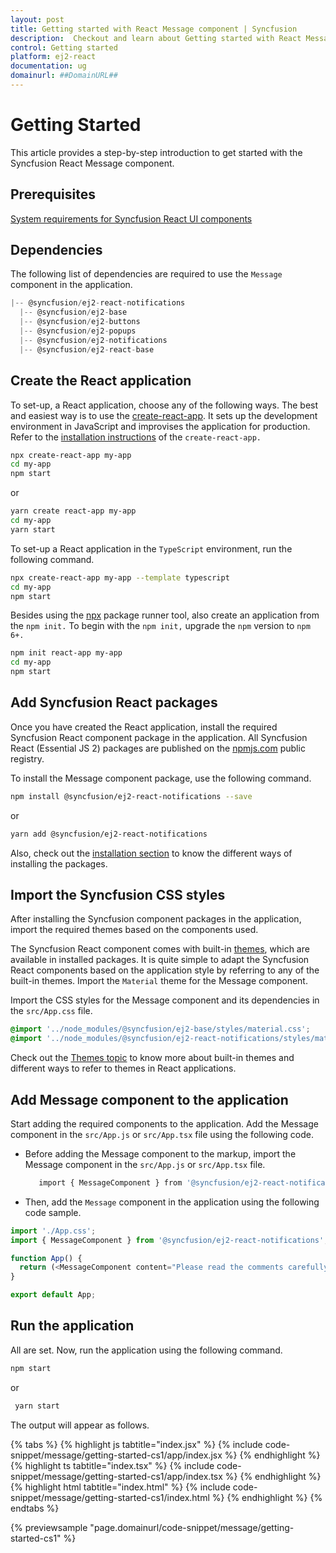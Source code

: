 ```yaml
---
layout: post
title: Getting started with React Message component | Syncfusion
description:  Checkout and learn about Getting started with React Message component of Syncfusion Essential JS 2 and more details.
control: Getting started 
platform: ej2-react
documentation: ug
domainurl: ##DomainURL##
---
```


# Getting Started

This article provides a step-by-step introduction to get started with the Syncfusion React Message component.

## Prerequisites

[System requirements for Syncfusion React UI components](../system-requirement)

## Dependencies

The following list of dependencies are required to use the `Message` component in the application.

```javascript
|-- @syncfusion/ej2-react-notifications
  |-- @syncfusion/ej2-base
  |-- @syncfusion/ej2-buttons
  |-- @syncfusion/ej2-popups
  |-- @syncfusion/ej2-notifications
  |-- @syncfusion/ej2-react-base
```

## Create the React application

To set-up, a React application, choose any of the following ways. The best and easiest way is to use the [create-react-app](https://github.com/facebook/create-react-app). It sets up the development environment in JavaScript and improvises the application for production. Refer to the [installation instructions](https://github.com/facebook/create-react-app#creating-an-app) of the `create-react-app.`

```bash
npx create-react-app my-app
cd my-app
npm start
```

or

```bash
yarn create react-app my-app
cd my-app
yarn start
```

To set-up a React application in the `TypeScript` environment, run the following command.

```bash
npx create-react-app my-app --template typescript
cd my-app
npm start
```

Besides using the [npx](https://medium.com/@maybekatz/introducing-npx-an-npm-package-runner-55f7d4bd282b) package runner tool, also create an application from the `npm init.` To begin with the `npm init,` upgrade the `npm` version to `npm 6+.`

```bash
npm init react-app my-app
cd my-app
npm start
```

## Add Syncfusion React packages

Once you have created the React application, install the required Syncfusion React component package in the application. All Syncfusion React (Essential JS 2) packages are published on the [npmjs.com](https://www.npmjs.com/~syncfusionorg) public registry.

To install the Message component package, use the following command.

```bash
npm install @syncfusion/ej2-react-notifications --save
```

or

```bash
yarn add @syncfusion/ej2-react-notifications
```

Also, check out the [installation section](https://ej2.syncfusion.com/react/documentation/installation/npm-package) to know the different ways of installing the packages.

## Import the Syncfusion CSS styles

After installing the Syncfusion component packages in the application, import the required themes based on the components used.

The Syncfusion React component comes with built-in [themes](../appearance/theme), which are available in installed packages. It is quite simple to adapt the Syncfusion React components based on the application style by referring to any of the built-in themes. Import the `Material` theme for the Message component.

Import the CSS styles for the Message component and its dependencies in the `src/App.css` file.

```css
@import '../node_modules/@syncfusion/ej2-base/styles/material.css';
@import '../node_modules/@syncfusion/ej2-react-notifications/styles/material.css';
```

Check out the [Themes topic](../appearance/theme) to know more about built-in themes and different ways to refer to themes in React applications.

## Add Message component to the application

Start adding the required components to the application. Add the Message component in the `src/App.js` or `src/App.tsx` file using the following code.

* Before adding the Message component to the markup, import the Message component in the `src/App.js` or `src/App.tsx` file.

     ```bash
        import { MessageComponent } from '@syncfusion/ej2-react-notifications';
     ```

* Then, add the `Message` component in the application using the following code sample.

```ts
import './App.css';
import { MessageComponent } from '@syncfusion/ej2-react-notifications';

function App() {
  return (<MessageComponent content="Please read the comments carefully"></MessageComponent>);
}

export default App;
```

## Run the application

All are set. Now, run the application using the following command.

```bash
npm start
```

or

```bash
 yarn start
```

The output will appear as follows.

{% tabs %}
{% highlight js tabtitle="index.jsx" %}
{% include code-snippet/message/getting-started-cs1/app/index.jsx %}
{% endhighlight %}
{% highlight ts tabtitle="index.tsx" %}
{% include code-snippet/message/getting-started-cs1/app/index.tsx %}
{% endhighlight %}
{% highlight html tabtitle="index.html" %}
{% include code-snippet/message/getting-started-cs1/index.html %}
{% endhighlight %}
{% endtabs %}
        
{% previewsample "page.domainurl/code-snippet/message/getting-started-cs1" %}